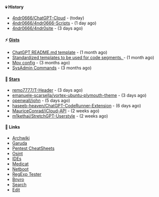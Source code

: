 #### 💀 History

- [4ndr0666/ChatGPT-Cloud](https://github.com/4ndr0666/ChatGPT-Cloud) - (today)
- [4ndr0666/4ndr0666-Scripts](https://github.com/4ndr0666/4ndr0666-Scripts) - (1 day ago)
- [4ndr0666/4ndr0site](https://github.com/4ndr0666/4ndr0site) - (3 days ago)

#### ⚡ [Gists](https://gist.github.com/4ndr0666)

- [ChatGPT README.md template](https://gist.github.com/4544fdae1dfd8d364821db23bd63dd7f) - (1 month ago)
- [Standardized templates to be used for code segments. ](https://gist.github.com/814e30f80382ca7e6932133278642180) - (1 month ago)
- [Mpv config](https://gist.github.com/3b374e66eeb82b8d049b9fb70c5f2b16) - (3 months ago)
- [SysAdmin Commands](https://gist.github.com/cc2c3e025404fd8c30ffa4bbdf21b26f) - (3 months ago)

#### 🌟 [Stars](https://github.com/4ndr0666?tab=stars)

- [remo7777/T-Header](https://github.com/remo7777/T-Header) - (3 days ago)
- [emanuele-scarsella/vortex-ubuntu-plymouth-theme](https://github.com/emanuele-scarsella/vortex-ubuntu-plymouth-theme) - (3 days ago)
- [openwall/john](https://github.com/openwall/john) - (5 days ago)
- [haseeb-heaven/ChatGPT-CodeRunner-Extension](https://github.com/haseeb-heaven/ChatGPT-CodeRunner-Extension) - (6 days ago)
- [MauriceConrad/iCloud-API](https://github.com/MauriceConrad/iCloud-API) - (2 weeks ago)
- [m1kethai/StretchGPT-Userstyle](https://github.com/m1kethai/StretchGPT-Userstyle) - (2 weeks ago)

#### 📌 Links

- [Archwiki](https://wiki.archlinux.org/index.php?title=Special:Search&search)
- [Garuda](https://start.garudalinux.org)
- [Pentest CheatSheets](https://github.com/coreb1t/awesome-pentest-cheat-sheets)
- [Osint](https://github.com/cipher387/osint_stuff_tool_collection)
- [IDEs](https://github.com/styfle/awesome-online-ide)
- [Medicat](https://github.com/mon5termatt/medicat_installer)
- [Netboot](https://github.com/4ndr0666/netboot.xyz-custom)
- [RegExp Tester](https://iblogbox.com/devtools/regexp)
- [Bnyro](https://me.chatoyer.de/search/)
- [Search](https://github.com/edoardottt/awesome-hacker-search-engines)
- [Edit](https://github.com/4ndr0666/4ndr0666/blob/master/templates/README.md.tpl)


